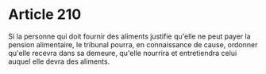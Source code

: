 # Article 210

Si la personne qui doit fournir des aliments justifie qu'elle ne peut payer la pension alimentaire, le tribunal pourra, en connaissance de cause, ordonner qu'elle recevra dans sa demeure, qu'elle nourrira et entretiendra celui auquel elle devra des aliments.
